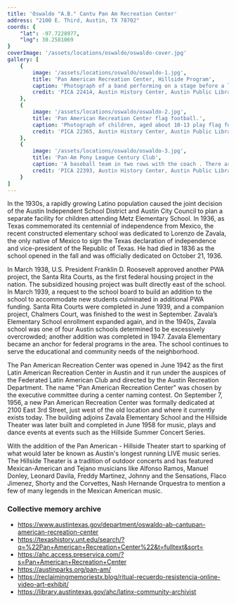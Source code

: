 ```yaml
---
title: 'Oswaldo "A.B." Cantu Pan Am Recreation Center'
address: "2100 E. Third, Austin, TX 78702"
coords: {
    "lat": -97.7228977,
    "lng": 30.2581069
}
coverImage: '/assets/locations/oswaldo/oswaldo-cover.jpg'
gallery: [
    {
        image: '/assets/locations/oswaldo/oswaldo-1.jpg',
        title: 'Pan American Recreation Center, Hillside Program',
        caption: 'Photograph of a band performing on a stage before a large audience seated on the lawn at the Pan American Recreation Center Hillside Program.',
        credit: 'PICA 22414, Austin History Center, Austin Public Library.'
    },
    {
        image: '/assets/locations/oswaldo/oswaldo-2.jpg',
        title: 'Pan American Recreation Center flag football.',
        caption: 'Photograph of children, aged about 10-13 play flag football at the Pan Am Recreation Center. A few boys have jerseys that say "Pan Am Aces" on the front; the rest play in plain clothes. A boy in the foreground raises a cup and looks at the camera. The boy next to him leans forward, ready to catch a pass thrown by a boy in sunglasses. Other children stand around casually.',
        credit: 'PICA 22365, Austin History Center, Austin Public Library.'
    },
    {
        image: '/assets/locations/oswaldo/oswaldo-3.jpg',
        title: 'Pan-Am Pony League Century Club',
        caption: 'A baseball team in two rows with the coach . There are two bats, a glove, and a ball on the ground in front of them and they are outside at the Pan-American Recreation Center.',
        credit: 'PICA 22393, Austin History Center, Austin Public Library.'
    }
]
---
```


In the 1930s, a rapidly growing Latino population caused the joint decision of the Austin Independent School District and Austin City Council to plan a separate facility for children attending Metz Elementary School. In 1936, as Texas commemorated its centennial of independence from Mexico, the recent constructed elementary school was dedicated to Lorenzo de Zavala, the only native of Mexico to sign the Texas declaration of independence and vice-president of the Republic of Texas. He had died in 1836 as the school opened in the fall and was officially dedicated on October 21, 1936.

In March 1938, U.S. President Franklin D. Roosevelt approved another PWA project, the Santa Rita Courts, as the first federal housing project in the nation. The subsidized housing project was built directly east of the school. In March 1939, a request to the school board to build an addition to the school to accommodate new students culminated in additional PWA funding. Santa Rita Courts were completed in June 1939, and a companion project, Chalmers Court, was finished to the west in September. Zavala’s Elementary School enrollment expanded again, and in the 1940s, Zavala school was one of four Austin schools determined to be excessively overcrowded; another addition was completed in 1947. Zavala Elementary became an anchor for federal programs in the area. The school continues to serve the educational and community needs of the neighborhood.

The Pan American Recreation Center was opened in June 1942 as the first Latin American Recreation Center in Austin and it run under the auspices of the Federated Latin American Club and directed by the Austin Recreation Department. The name "Pan American Recreation Center" was chosen by the executive committee during a center naming contest. On September 7, 1956, a new Pan American Recreation Center was formally dedicated at 2100 East 3rd Street, just west of the old location and where it currently exists today. The building adjoins ​Zavala Elementary School and the Hillside Theater was later built and completed in June 1958 for music, plays and dance events at events such as the Hillside Summer Concert Series.

With the addition of the Pan American - Hillside Theater start to  sparking of what would later be known as Austin's longest running LIVE music series. The Hillside Theater is  a tradition of outdoor concerts and has featured Mexican-American and Tejano musicians like Alfonso Ramos, Manuel Donley, Leonard Davila, Freddy Martinez, Johnny and the Sensations, Flaco Jimenez, Shorty and the Corvettes, Nash Hernande Orquestra to mention a few of many legends in the Mexican American music.


### Collective memory archive

* <a href="https://www.austintexas.gov/department/oswaldo-ab-cantupan-american-recreation-center" target="_blank">https://www.austintexas.gov/department/oswaldo-ab-cantupan-american-recreation-center</a>
* <a href="https://texashistory.unt.edu/search/?q=%22Pan+American+Recreation+Center%22&t=fulltext&sort=" target="_blank">https://texashistory.unt.edu/search/?q=%22Pan+American+Recreation+Center%22&t=fulltext&sort=</a>
* <a href="https://ahc.access.preservica.com/?s=Pan+American+Recreation+Center" target="_blank">https://ahc.access.preservica.com/?s=Pan+American+Recreation+Center</a>
* <a href="https://austinparks.org/pan-am/" target="_blank">https://austinparks.org/pan-am/</a>
* <a href="https://reclaimingmemoriestx.blog/ritual-recuerdo-resistencia-online-video-art-exhibit/" target="_blank">https://reclaimingmemoriestx.blog/ritual-recuerdo-resistencia-online-video-art-exhibit/</a>
* <a href="https://library.austintexas.gov/ahc/latinx-community-archivist" target="_blank">https://library.austintexas.gov/ahc/latinx-community-archivist</a>
